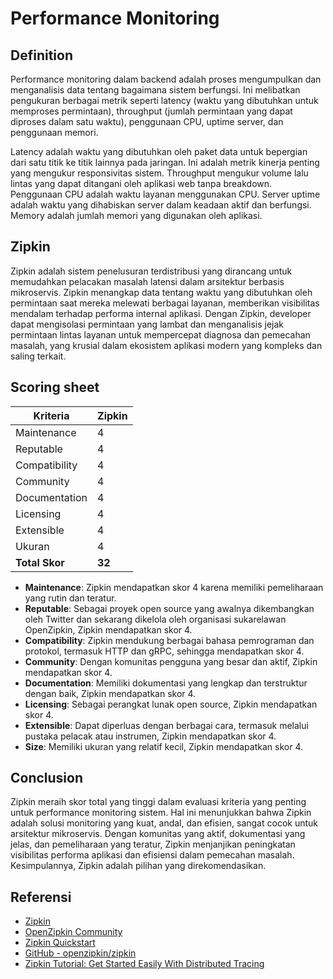 # Performance Monitoring

## Definition

Performance monitoring dalam backend adalah proses mengumpulkan dan menganalisis data tentang bagaimana sistem berfungsi. Ini melibatkan pengukuran berbagai metrik seperti latency (waktu yang dibutuhkan untuk memproses permintaan), throughput (jumlah permintaan yang dapat diproses dalam satu waktu), penggunaan CPU, uptime server, dan penggunaan memori.

Latency adalah waktu yang dibutuhkan oleh paket data untuk bepergian dari satu titik ke titik lainnya pada jaringan. Ini adalah metrik kinerja penting yang mengukur responsivitas sistem. Throughput mengukur volume lalu lintas yang dapat ditangani oleh aplikasi web tanpa breakdown. Penggunaan CPU adalah waktu layanan menggunakan CPU. Server uptime adalah waktu yang dihabiskan server dalam keadaan aktif dan berfungsi. Memory adalah jumlah memori yang digunakan oleh aplikasi.

## Zipkin

Zipkin adalah sistem penelusuran terdistribusi yang dirancang untuk memudahkan pelacakan masalah latensi dalam arsitektur berbasis mikroservis. Zipkin menangkap data tentang waktu yang dibutuhkan oleh permintaan saat mereka melewati berbagai layanan, memberikan visibilitas mendalam terhadap performa internal aplikasi. Dengan Zipkin, developer dapat mengisolasi permintaan yang lambat dan menganalisis jejak permintaan lintas layanan untuk mempercepat diagnosa dan pemecahan masalah, yang krusial dalam ekosistem aplikasi modern yang kompleks dan saling terkait.

## Scoring sheet


| Kriteria       | Zipkin |
| -------------- | ------ |
| Maintenance   | 4      |
| Reputable      | 4      |
| Compatibility | 4      |
| Community      | 4      |
| Documentation    | 4      |
| Licensing        | 4      |
| Extensible| 4      |
| Ukuran         | 4      |
| **Total Skor** | **32** |

- **Maintenance**: Zipkin mendapatkan skor 4 karena memiliki pemeliharaan yang rutin dan teratur.
- **Reputable**: Sebagai proyek open source yang awalnya dikembangkan oleh Twitter dan sekarang dikelola oleh organisasi sukarelawan OpenZipkin, Zipkin mendapatkan skor 4.
- **Compatibility**: Zipkin mendukung berbagai bahasa pemrograman dan protokol, termasuk HTTP dan gRPC, sehingga mendapatkan skor 4.
- **Community**: Dengan komunitas pengguna yang besar dan aktif, Zipkin mendapatkan skor 4.
- **Documentation**: Memiliki dokumentasi yang lengkap dan terstruktur dengan baik, Zipkin mendapatkan skor 4.
- **Licensing**: Sebagai perangkat lunak open source, Zipkin mendapatkan skor 4.
- **Extensible**: Dapat diperluas dengan berbagai cara, termasuk melalui pustaka pelacak atau instrumen, Zipkin mendapatkan skor 4.
- **Size**: Memiliki ukuran yang relatif kecil, Zipkin mendapatkan skor 4.


## Conclusion

Zipkin meraih skor total yang tinggi dalam evaluasi kriteria yang penting untuk performance monitoring sistem. Hal ini menunjukkan bahwa Zipkin adalah solusi monitoring yang kuat, andal, dan efisien, sangat cocok untuk arsitektur mikroservis. Dengan komunitas yang aktif, dokumentasi yang jelas, dan pemeliharaan yang teratur, Zipkin menjanjikan peningkatan visibilitas performa aplikasi dan efisiensi dalam pemecahan masalah. Kesimpulannya, Zipkin adalah pilihan yang direkomendasikan.

## Referensi

- [Zipkin](https://zipkin.io/)
- [OpenZipkin Community](https://zipkin.io/pages/community.html)
- [Zipkin Quickstart](https://zipkin.io/pages/quickstart)
- [GitHub - openzipkin/zipkin](https://github.com/openzipkin/zipkin)
- [Zipkin Tutorial: Get Started Easily With Distributed Tracing](https://www.sentinelone.com/blog/zipkin-tutorial-distributed-tracing/)